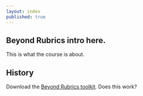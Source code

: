 ```yaml
---
layout: index
published: true
---
```


## Beyond Rubrics intro here.

This is what the course is about.


## History

Download the [Beyond Rubrics toolkit](http://www.makered.org/beyondrubrics/). Does this work?
